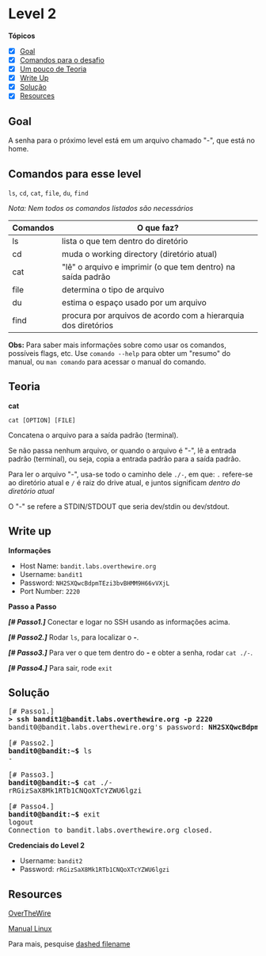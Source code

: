 # Level 2
**Tópicos**

- [X] [Goal](#goal)
- [X] [Comandos para o desafio](#comandos-para-esse-level)
- [X] [Um pouco de Teoria](#teoria)
- [X] [Write Up](#write-up)
- [X] [Solução](#solução)
- [X] [Resources](#resources)

## Goal
A senha para o próximo level está em um arquivo chamado "-", que está no home.

## Comandos para esse level
`ls`, `cd`, `cat`, `file`, `du`, `find`

*Nota: Nem todos os comandos listados são necessários*

 Comandos |                             O que faz?
 ---------|--------
 ls       |lista o que tem dentro do diretório
 cd       |muda o working directory (diretório atual)
 cat      |"lê" o arquivo e imprimir (o que tem dentro) na saída padrão
 file     |determina o tipo de arquivo
 du       |estima o espaço usado por um arquivo
 find     |procura por arquivos de acordo com a hierarquia dos diretórios
 
 **Obs:** Para saber mais informações sobre como usar os comandos, possíveis flags, etc. Use `comando --help` para obter um "resumo" do manual, ou `man comando` para acessar o manual do comando.

## Teoria

**cat**

`cat [OPTION] [FILE]`

Concatena o arquivo para a saída padrão (terminal).

Se não passa nenhum arquivo, or quando o arquivo é "-", lê a entrada padrão (terminal), ou seja, copia a entrada padrão para a saída padrão.

Para ler o arquivo "-", usa-se todo o caminho dele `./-`, em que: `.` refere-se ao diretório atual e `/` é raiz do drive atual, e juntos significam *dentro do diretório atual*

O "-" se refere a STDIN/STDOUT que seria dev/stdin ou dev/stdout.

## Write up
**Informações**
- Host Name: `bandit.labs.overthewire.org`
- Username: `bandit1`
- Password: `NH2SXQwcBdpmTEzi3bvBHMM9H66vVXjL`
- Port Number: `2220`

**Passo a Passo**

***[# Passo1.]*** Conectar e logar no SSH usando as informações acima.

***[# Passo2.]*** Rodar `ls`, para localizar o **-**.

***[# Passo3.]***  Para ver o que tem dentro do **-**  e obter a senha, rodar `cat ./-`.

***[# Passo4.]*** Para sair, rode `exit`

## Solução
<pre>
[# Passo1.] 
<b>> ssh bandit1@bandit.labs.overthewire.org -p 2220</b>
bandit0@bandit.labs.overthewire.org's password: <b>NH2SXQwcBdpmTEzi3bvBHMM9H66vVXjL</b>

[# Passo2.] 
<b>bandit0@bandit:~$</b> ls 
-

[# Passo3.] 
<b>bandit0@bandit:~$</b> cat ./-
rRGizSaX8Mk1RTb1CNQoXTcYZWU6lgzi

[# Passo4.]
<b>bandit0@bandit:~$</b> exit
logout
Connection to bandit.labs.overthewire.org closed.
</pre>

**Credenciais do Level 2**
- Username: `bandit2`
- Password: `rRGizSaX8Mk1RTb1CNQoXTcYZWU6lgzi`

## Resources
[OverTheWire](https://overthewire.org/wargames/bandit/bandit2.html)

[Manual Linux](https://man7.org/linux/man-pages/index.html)

Para mais, pesquise [dashed filename](https://www.google.com/search?q=dashed+filename)

